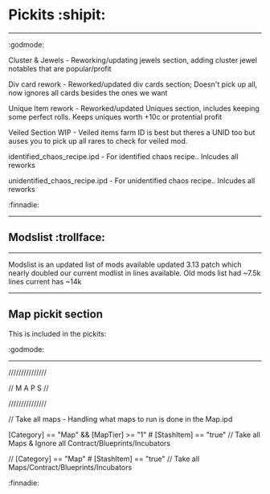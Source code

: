 # Pickits :shipit:

_____________
:godmode:

Cluster & Jewels - Reworking/updating jewels section, adding cluster jewel notables that are popular/profit

Div card rework - Reworked/updated div cards section; Doesn't pick up all, now ignores all cards besides the ones we want

Unique Item rework - Reworked/updated Uniques section, includes keeping some perfect rolls. Keeps uniques worth +10c or protential profit

Veiled Section WIP - Veiled items farm ID is best but theres a UNID too but auses you to pick up all rares to check for veiled mod.

identified_chaos_recipe.ipd - For identified chaos recipe.. Inlcudes all reworks

unidentified_chaos_recipe.ipd - For unidentified chaos recipe.. Inlcudes all reworks

:finnadie:
_____________

## Modslist :trollface:
_____________

Modslist is an updated list of mods available updated 3.13 patch which nearly doubled our current modlist in lines available. Old mods list had ~7.5k lines current has ~14k

_____________

## Map pickit section

This is included in the pickits:

:godmode:

_____________
///////////////

// M A P S //

///////////////

// Take all maps - Handling what maps to run is done in the Map.ipd

[Category] == "Map" && [MapTier] >= "1"         # [StashItem] == "true" // Take all Maps & Ignore all Contract/Blueprints/Incubators

// [Category] == "Map"                          # [StashItem] == "true" // Take all Maps/Contract/Blueprints/Incubators

:finnadie:
